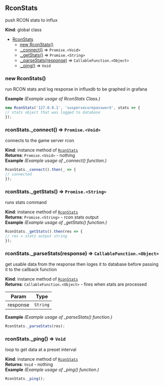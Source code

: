 <a name="RconStats"></a>

## RconStats
push RCON stats to influx

**Kind**: global class  

* [RconStats](#RconStats)
    * [new RconStats()](#new_RconStats_new)
    * [._connect()](#RconStats+_connect) ⇒ <code>Promise.&lt;Void&gt;</code>
    * [._getStats()](#RconStats+_getStats) ⇒ <code>Promise.&lt;String&gt;</code>
    * [._parseStats(response)](#RconStats+_parseStats) ⇒ <code>CallableFunction.&lt;Object&gt;</code>
    * [._ping()](#RconStats+_ping) ⇒ <code>Void</code>

<a name="new_RconStats_new"></a>

### new RconStats()
run RCON stats and log response in influxdb to be graphed in grafana

**Example** *(Example usage of RconStats Class.)*  
```js
new RconStats('127.0.0.1', 'suspersecurepassword', stats => {
// stats object that was logged to database
});
```
<a name="RconStats+_connect"></a>

### rconStats.\_connect() ⇒ <code>Promise.&lt;Void&gt;</code>
connects to the game server rcon

**Kind**: instance method of [<code>RconStats</code>](#RconStats)  
**Returns**: <code>Promise.&lt;Void&gt;</code> - nothing  
**Example** *(Example usage of _connect() function.)*  
```js
RconStats._connect().then(_ => {
// connected
});
```
<a name="RconStats+_getStats"></a>

### rconStats.\_getStats() ⇒ <code>Promise.&lt;String&gt;</code>
runs stats command

**Kind**: instance method of [<code>RconStats</code>](#RconStats)  
**Returns**: <code>Promise.&lt;String&gt;</code> - rcon stats output  
**Example** *(Example usage of _getStats() function.)*  
```js
RconStats._getStats().then(res => {
// res = stats output string
});
```
<a name="RconStats+_parseStats"></a>

### rconStats.\_parseStats(response) ⇒ <code>CallableFunction.&lt;Object&gt;</code>
get usable data from the response then loges it to database before passing it to the callback function

**Kind**: instance method of [<code>RconStats</code>](#RconStats)  
**Returns**: <code>CallableFunction.&lt;Object&gt;</code> - fires when stats are processed  

| Param | Type |
| --- | --- |
| response | <code>String</code> | 

**Example** *(Example usage of _parseStats() function.)*  
```js
RconStats._parseStats(res);
```
<a name="RconStats+_ping"></a>

### rconStats.\_ping() ⇒ <code>Void</code>
loop to get data at a preset interval

**Kind**: instance method of [<code>RconStats</code>](#RconStats)  
**Returns**: <code>Void</code> - nothing  
**Example** *(Example usage of _ping() function.)*  
```js
RconStats._ping();
```
